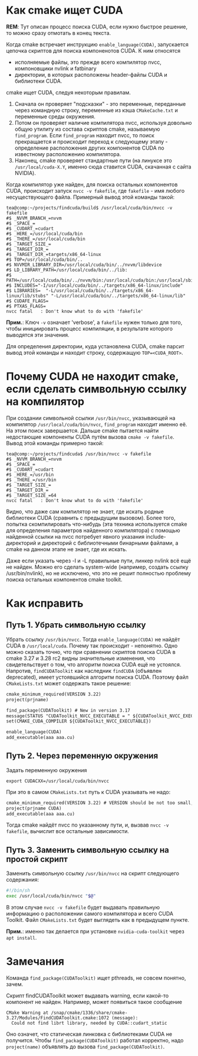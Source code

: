 Как cmake ищет CUDA
===================

**REM**: Тут описан процесс поиска CUDA, если нужно быстрое решение, то можно сразу отмотать в конец текста.

Когда cmake встречает инструкцию `enable_language(CUDA)`, запускается цепочка скриптов для поиска компоненотов CUDA. К ним относятся

* исполняемые файлы, это прежде всего компилятор nvcc, компоновщики nvlink и fatbinary
* директории, в которых расположены header-файлы CUDA и библиотеки CUDA.

cmake ищет CUDA, следуя некоторым правилам. 

1. Сначала он проверяет "подсказки" - это переменные, переданные через командную строку, переменные из кэша `CMakeCache.txt` и переменные среды окружения. 
2. Потом он проверяет наличие компилятора nvcc, используя довольно общую утилиту из состава скриптов cmake, называемую `find_program`. Если `find_program` находит nvcc, то поиск прекращается и происходит переход к следующему этапу - определение расположения других компонентов CUDA по известному расположению компилятора.
3. Наконец, cmake проверяет стандартные пути (на линуксе это `/usr/local/cuda-X.Y`, именно сюда ставится CUDA, скачанная с сайта NVIDIA).

Когда компилятор уже найден, для поиска остальных компонентов CUDA, происходит запуск `nvcc -v fakefile`, где `fakefile` - имя любого несуществующего файла. Примерный вывод этой команды такой:

```console
tea@comp:~/projects/findcuda/build$ /usr/local/cuda/bin/nvcc -v fakefile
#$ _NVVM_BRANCH_=nvvm
#$ _SPACE_= 
#$ _CUDART_=cudart
#$ _HERE_=/usr/local/cuda/bin
#$ _THERE_=/usr/local/cuda/bin
#$ _TARGET_SIZE_=
#$ _TARGET_DIR_=
#$ _TARGET_DIR_=targets/x86_64-linux
#$ TOP=/usr/local/cuda/bin/..
#$ NVVMIR_LIBRARY_DIR=/usr/local/cuda/bin/../nvvm/libdevice
#$ LD_LIBRARY_PATH=/usr/local/cuda/bin/../lib:
#$ PATH=/usr/local/cuda/bin/../nvvm/bin:/usr/local/cuda/bin:/usr/local/sbin:/usr/local/bin:/usr/sbin:/usr/bin:/sbin:/bin:/usr/games:/usr/local/games:/snap/bin:/snap/bin
#$ INCLUDES="-I/usr/local/cuda/bin/../targets/x86_64-linux/include"  
#$ LIBRARIES=  "-L/usr/local/cuda/bin/../targets/x86_64-linux/lib/stubs" "-L/usr/local/cuda/bin/../targets/x86_64-linux/lib"
#$ CUDAFE_FLAGS=
#$ PTXAS_FLAGS=
nvcc fatal   : Don't know what to do with 'fakefile'
```
**Прим.**: Ключ `-v` означает 'verbose', а `fakefile` нужен только для того, чтобы инициировать процесс компиляции, в результате которого выводятся эти значения.

Для определения директории, куда установлена CUDA, cmake парсит вывод этой команды и находит строку, содержащую `TOP=<CUDA_ROOT>`.


Почему CUDA не находит cmake, если сделать символьную ссылку на компилятор
==========================================================================

При создании символьной ссылки `/usr/bin/nvcc`, указывающей на компилятор `/usr/local/cuda/bin/nvcc`, `find_program` находит именно её. На этом поиск завершается. Дальше cmake пытается найти недостающие компоненты CUDA путём вызова `cmake -v fakefile`. Вывод этой команды примерно такой:
```
tea@comp:~/projects/findcuda$ /usr/bin/nvcc -v fakefile
#$ _NVVM_BRANCH_=nvvm
#$ _SPACE_= 
#$ _CUDART_=cudart
#$ _HERE_=/usr/bin
#$ _THERE_=/usr/bin
#$ _TARGET_SIZE_=
#$ _TARGET_DIR_=
#$ _TARGET_SIZE_=64
nvcc fatal   : Don't know what to do with 'fakefile'
```

Видно, что даже сам компилятор не знает, где искать родные библиотеки CUDA (сравнить с предыдущим вызовом). Более того, попытка скомпилировать что-нибудь (эта техника используется cmake для определения параметров найденного компилятора) с помощью найденной ссылки на nvcc потребует явного указания include-директорий и директорий с библиотечными бинарными файлами, а cmake на данном этапе не знает, где их искать.

Даже если указать через -I и -L правильные пути, линкер nvlink всё ещё не найден. Можно его сделать system-wide (например, создать ссылку /usr/bin/nvlink), но не исключено, что это не решит полностью проблему поиска остальных компонентов cmake toolkit.

Как исправить
=============

Путь 1. Убрать символьную ссылку
------------------------
Убрать ссылку `/usr/bin/nvcc`. Тогда `enable_language(CUDA)` не найдёт CUDA в `/usr/local/cuda`. Почему так происходит - непонятно. Одно можно сказать точно, что при сравнении скриптов поиска CUDA в cmake 3.27 и 3.28 rc2 видны значительные изменения, что свидетельствует о том, что алгоритм поиска CUDA ещё не устоялся. Напротив, `findCUDAToolkit` как наследник `findCUDA` (объявлен deprecated), имеет устоявшийся алгоритм поиска CUDA. Поэтому файл `CMakeLists.txt` может содержать такое решение:
```CMakeLists.txt
cmake_minimum_required(VERSION 3.22)
project(prjname)

find_package(CUDAToolkit) # New in version 3.17
message(STATUS "CUDAToolkit_NVCC_EXECUTABLE = " ${CUDAToolkit_NVCC_EXECUTABLE})
set(CMAKE_CUDA_COMPILER ${CUDAToolkit_NVCC_EXECUTABLE})

enable_language(CUDA)
add_executable(aaa aaa.cu)
```



Путь 2. Через переменную окружения
----------------------------------

Задать переменную окружения

```console
export CUDACXX=/usr/local/cuda/bin/nvcc
```

При это в самом `CMakeLists.txt` путь к CUDA указывать не надо:

```CMakeLists.txt
cmake_minimum_required(VERSION 3.22) # VERSION should be not too small, for example, 3.14 or higher
project(prjname CUDA)
add_executable(aaa aaa.cu)
```

Тогда cmake найдёт nvcc по указанному пути, и, вызвав `nvcc -v fakefile`, вычислит все остальные зависимости.

Путь 3. Заменить символьную ссылку на простой скрипт
--------------------------------------------
Заменить символьную ссылку `/usr/bin/nvcc` на скрипт следующего содержания:

```bash
#!/bin/sh
exec /usr/local/cuda/bin/nvcc "$@"
```

В этом случае `nvcc -v fakefile` будет выдавать правильную информацию о расположении самого компилятора и всего CUDA Toolkit. Файл `CMakeLists.txt` будет выглядеть как в предыдущем пункте.

**Прим.**: именно так делается при установке ```nvidia-cuda-toolkit``` через `apt install`.<br/>

Замечания
=========

Команда `find_package(CUDAToolkit)` ищет pthreads, не совсем понятно, зачем. 

Скрипт findCUDAToolkit может выдавать warning, если какой-то компонент не найден. Например, может появиться такое сообщение
```console
CMake Warning at /snap/cmake/1336/share/cmake-3.27/Modules/FindCUDAToolkit.cmake:1072 (message):
  Could not find librt library, needed by CUDA::cudart_static
```
Оно означет, что статическая линковка с библиотеками CUDA не получится. Чтобы `find_package(CUDAToolkit)` работал корректно, надо `project(name)` объявлять до вызова `find_package(CUDAToolkit)`.

